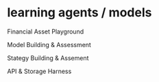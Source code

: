 # learning agents / models
Financial Asset Playground

Model Building & Assessment

Stategy Building & Assement

API & Storage Harness
